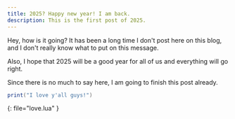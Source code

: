 ```yaml
---
title: 2025? Happy new year! I am back.
description: This is the first post of 2025.
---
```

Hey, how is it going? It has been a long time I don't post here on this blog, and I don't really know what to put on this message.

Also, I hope that 2025 will be a good year for all of us and everything will go right.

Since there is no much to say here, I am going to finish this post already.

``` lua
print("I love y'all guys!")
```
{: file="love.lua" }
